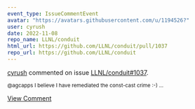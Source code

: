```yaml
---
event_type: IssueCommentEvent
avatar: "https://avatars.githubusercontent.com/u/1194526?"
user: cyrush
date: 2022-11-08
repo_name: LLNL/conduit
html_url: https://github.com/LLNL/conduit/pull/1037
repo_url: https://github.com/LLNL/conduit
---
```


<a href='https://github.com/cyrush' target='_blank'>cyrush</a> commented on issue <a href='https://github.com/LLNL/conduit/pull/1037' target='_blank'>LLNL/conduit#1037</a>.

<small>@agcapps  I believe I have remediated the const-cast crime :-)...</small>

<a href='https://github.com/LLNL/conduit/pull/1037' target='_blank'>View Comment</a>